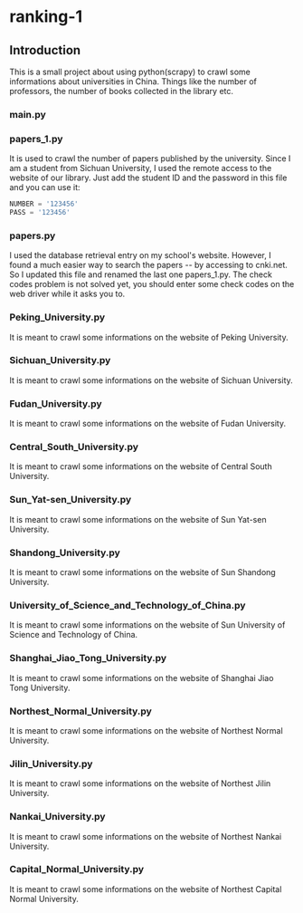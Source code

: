 # ranking-1

## Introduction

This is a small project about using python(scrapy) to crawl some informations about universities in China. Things like the number of professors, the number of books collected in the library etc. 

### main.py

### papers_1.py

It is used to crawl the number of papers published by the university. Since I am a student from Sichuan University, I used the remote access to the website of our library. Just add the student ID and the password in this file and you can use it: 

```python
NUMBER = '123456'
PASS = '123456'
```

### papers.py

I used the database retrieval entry on my school's website. However, I found a much easier way to search the papers -- by accessing to cnki.net. So I updated this file and renamed the last one papers_1.py. The check codes problem is not solved yet, you should enter some check codes on the web driver while it asks you to. 

### Peking_University.py

It is meant to crawl some informations on the website of Peking University. 

### Sichuan_University.py

It is meant to crawl some informations on the website of Sichuan University. 

### Fudan_University.py

It is meant to crawl some informations on the website of Fudan University. 

### Central_South_University.py

It is meant to crawl some informations on the website of Central South University. 

### Sun_Yat-sen_University.py

It is meant to crawl some informations on the website of Sun Yat-sen University.

### Shandong_University.py

It is meant to crawl some informations on the website of Sun Shandong University. 

### University_of_Science_and_Technology_of_China.py

It is meant to crawl some informations on the website of Sun University of Science and Technology of China. 

### Shanghai_Jiao_Tong_University.py

It is meant to crawl some informations on the website of Shanghai Jiao Tong University. 

### Northest_Normal_University.py

It is meant to crawl some informations on the website of Northest Normal University. 

### Jilin_University.py

It is meant to crawl some informations on the website of Northest Jilin University. 

### Nankai_University.py

It is meant to crawl some informations on the website of Northest Nankai University. 

### Capital_Normal_University.py

It is meant to crawl some informations on the website of Northest Capital Normal University. 
